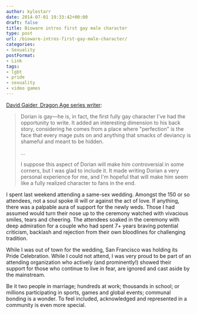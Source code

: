 ```yaml
---
author: kylestarr
date: 2014-07-01 19:33:42+00:00
draft: false
title: Bioware intros first gay male character
type: post
url: /bioware-intros-first-gay-male-character/
categories:
- Sexuality
postFormat:
- Link
tags:
- lgbt
- pride
- sexuality
- video games
---
```


[David Gaider, Dragon Age series writer](http://www.dragonage.com/#!/en_US/news/character-profile-dorian):


<blockquote>Dorian is gay—he is, in fact, the first fully gay character I've had the opportunity to write. It added an interesting dimension to his back story, considering he comes from a place where "perfection" is the face that every mage puts on and anything that smacks of deviancy is shameful and meant to be hidden.

...

I suppose this aspect of Dorian will make him controversial in some corners, but I was glad to include it. It made writing Dorian a very personal experience for me, and I'm hopeful that will make him seem like a fully realized character to fans in the end.</blockquote>


I spent last weekend attending a same-sex wedding. Amongst the 150 or so attendees, not a soul spoke ill will or against the act of love. If anything, there was a palpable aura of support for the newly weds. Those I had assumed would turn their nose up to the ceremony watched with vivacious smiles, tears and cheering. The attendees soaked in the ceremony with deep admiration for a couple who had spent 7+ years braving potential criticism, backlash and rejection from their own bloodlines for challenging tradition.

While I was out of town for the wedding, San Francisco was holding its Pride Celebration. While I could not attend, I was very proud to be part of an attending organization who actively (and prominently!) showed their support for those who continue to live in fear, are ignored and cast aside by the mainstream.

Be it two people in marriage; hundreds at work; thousands in school; or millions participating in sports, games and global events; communal bonding is a wonder. To feel included, acknowledged and represented in a community is even more special.
